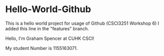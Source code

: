 # Hello-World-Github
This is a hello world project for usage of Github (CSCI3251 Workshop 6)
I added this line in the "features" branch.

Hello, I'm Graham Spencer at CUHK CSCI!

My student Number is 1155163071.
